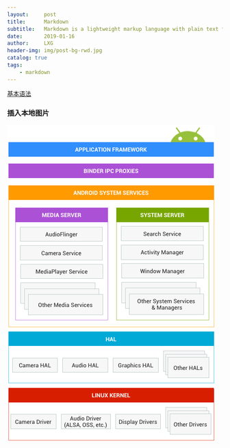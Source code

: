 ```yaml
---
layout:     post
title:      Markdown
subtitle:   Markdown is a lightweight markup language with plain text formatting syntax.
date:       2019-01-16
author:     LXG
header-img: img/post-bg-rwd.jpg
catalog: true
tags:
    - markdown
---
```


[基本语法](https://segmentfault.com/markdown)


### 插入本地图片

![AOSP](/images/android/aosp.png)
